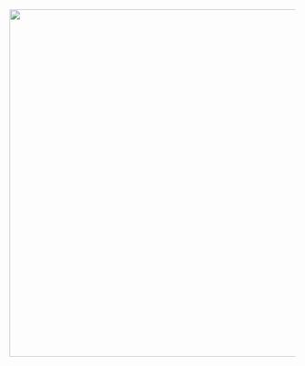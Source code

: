 <img src='https://raw.githubusercontent.com/vlang/v/master/examples/users_gui/screenshot.png' width=612>
